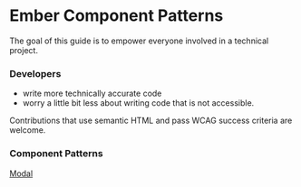 # Ember Component Patterns

The goal of this guide is to empower everyone involved in a technical project. 

### Developers

* write more technically accurate code 
* worry a little bit less about writing code that is not accessible.  

Contributions that use semantic HTML and pass WCAG success criteria are welcome.

### Component Patterns

[Modal](complex-components/modals.md)

